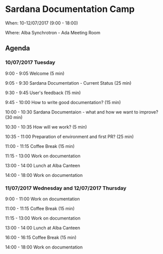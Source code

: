 # Sardana Documentation Camp

When: 10-12/07/2017 (9:00 - 18:00)

Where: Alba Synchrotron - Ada Meeting Room

## Agenda

### 10/07/2017 Tuesday

9:00 - 9:05  Welcome (5 min)

9:05 - 9:30  Sardana Documentation - Current Status (25 min)

9:30 - 9:45  User's feedback (15 min)

9:45 - 10:00  How to write good documentation? (15 min)

10:00 - 10:30  Sardana Documentaion - what and how we want to improve? (30 min)

10:30 - 10:35  How will we work? (5 min)

10:35 - 11:00  Preparation of environment and first PR? (25 min)

11:00 - 11:15  Coffee Break (15 min)

11:15 - 13:00  Work on documentation

13:00 - 14:00  Lunch at Alba Canteen

14:00 - 18:00  Work on documentation

### 11/07/2017 Wednesday and 12/07/2017 Thursday

9:00 - 11:00  Work on documentation 

11:00 - 11:15  Coffee Break (15 min)

11:15 - 13:00  Work on documentation

13:00 - 14:00  Lunch at Alba Canteen

16:00 - 16:15  Coffee Break (15 min)

14:00 - 18:00  Work on documentation
